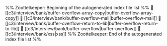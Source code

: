 %% Zoottelkeeper: Beginning of the autogenerated index file list  %%
📄 [[c3/interview/bank/buffer-overflow-array-copy|buffer-overflow-array-copy]]
📄 [[c3/interview/bank/buffer-overflow-mail|buffer-overflow-mail]]
📄 [[c3/interview/bank/buffer-overflow-return-to-lib|buffer-overflow-return-to-lib]]
📄 [[c3/interview/bank/buffer-overflow|buffer-overflow]]
📄 [[c3/interview/bank/xss|xss]]
%% Zoottelkeeper: End of the autogenerated index file list  %%
